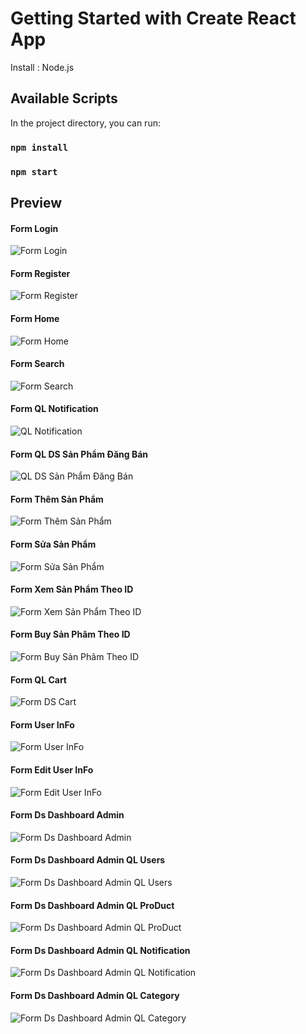 # Getting Started with Create React App

Install : Node.js

## Available Scripts

In the project directory, you can run:
### `npm install`
### `npm start`

## Preview

#### Form Login
![Form Login ](../images/%20(13).png)

#### Form Register
![Form Register ](../images/(21).png)

#### Form Home
![Form Home](../images/%20(1).png)

#### Form Search
![Form Search](../images/%20(11).png)

#### Form QL Notification
![QL Notification ](../images/%20(4).png)

#### Form QL DS Sản Phẩm Đăng Bán
![QL DS Sản Phẩm Đăng Bán](../images/%20(3).png)

#### Form Thêm Sản Phẩm
![Form Thêm Sản Phẩm ](../images/%20(5).png)

#### Form Sửa Sản Phẩm
![Form Sửa Sản Phẩm](../images/%20(6).png)

#### Form Xem Sản Phẩm Theo ID
![Form Xem Sản Phẩm Theo ID](../images/%20(7).png)

#### Form Buy Sản Phâm Theo ID
![Form Buy Sản Phâm Theo ID](../images/%20(9).png)

#### Form QL Cart
![Form DS Cart ](../images/%20(8).png)

#### Form User InFo
![Form User InFo ](../images/%20(2).png)

#### Form Edit User InFo
![Form Edit User InFo ](../images/%20(10).png)
 
#### Form Ds Dashboard Admin
![Form Ds Dashboard Admin](../images/%20(19).png)

#### Form Ds Dashboard Admin QL Users
![Form Ds Dashboard Admin QL Users ](../images/%20(15).png)

#### Form Ds Dashboard Admin QL ProDuct
![Form Ds Dashboard Admin QL ProDuct](../images/%20(18).png)

#### Form Ds Dashboard Admin QL Notification
![Form Ds Dashboard Admin QL Notification](../images/%20(16).png)

#### Form Ds Dashboard Admin QL Category
![Form Ds Dashboard Admin QL Category ](../images/%20(17).png)